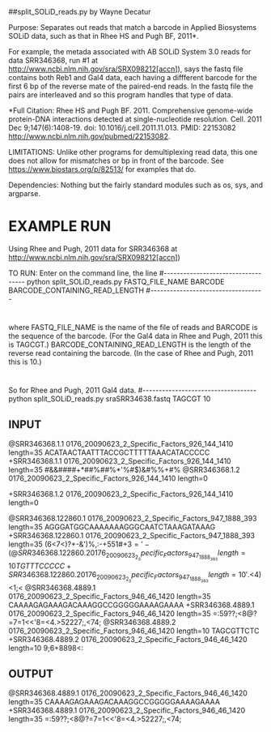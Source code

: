 ##split_SOLiD_reads.py  by Wayne Decatur

Purpose:
Separates out reads that match a barcode in Applied Biosystems SOLiD
data, such as that in Rhee HS and Pugh BF, 2011*.

For example, the metada associated with AB SOLiD System 3.0 reads for data
SRR346368, run #1 at http://www.ncbi.nlm.nih.gov/sra/SRX098212[accn]),
says the fastq file contains both Reb1 and Gal4 data, each having a diffferent
barcode for  the  first 6  bp of the reverse mate of the paired-end reads.
In the fastq file the pairs are interleaved and  so this program handles
that type of data.

*Full Citation:
Rhee HS and Pugh BF. 2011. Comprehensive genome-wide protein-DNA
interactions detected at single-nucleotide resolution.
Cell. 2011 Dec 9;147(6):1408-19. doi: 10.1016/j.cell.2011.11.013.
PMID: 22153082 http://www.ncbi.nlm.nih.gov/pubmed/22153082.


LIMITATIONS:
Unlike other programs for demultiplexing read data, this one does not allow
for mismatches or bp in front of the barcode. See
https://www.biostars.org/p/82513/ for examples that do.

Dependencies:
Nothing but the fairly standard modules such as os, sys, and argparse.



# EXAMPLE RUN
Using Rhee and Pugh, 2011 data for SRR346368 at
http://www.ncbi.nlm.nih.gov/sra/SRX098212[accn])

TO RUN:
Enter on the command line, the line
#-----------------------------------
python split_SOLiD_reads.py FASTQ_FILE_NAME BARCODE BARCODE_CONTAINING_READ_LENGTH
#-----------------------------------
#
where FASTQ_FILE_NAME is the name of the file of reads and BARCODE is
the sequence of the barcode. (For the Gal4 data in Rhee and Pugh, 2011 this is
TAGCGT.) BARCODE_CONTAINING_READ_LENGTH is the length of
the reverse read containing the barcode. (In the case of Rhee and Pugh, 2011
this is 10.)
#
So for Rhee and Pugh, 2011 Gal4 data.
#-----------------------------------
python split_SOLiD_reads.py sraSRR34638.fastq TAGCGT 10

## INPUT

@SRR346368.1.1 0176_20090623_2_Specific_Factors_926_144_1410 length=35
ACATAACTAATTTACCGCTTTTTAAACATACCCCC
+SRR346368.1.1 0176_20090623_2_Specific_Factors_926_144_1410 length=35
#&&####+$*%#$##%##%$%$*'%#$)&#%%+#%
@SRR346368.1.2 0176_20090623_2_Specific_Factors_926_144_1410 length=0

+SRR346368.1.2 0176_20090623_2_Specific_Factors_926_144_1410 length=0

@SRR346368.122860.1 0176_20090623_2_Specific_Factors_947_1888_393 length=35
AGGGATGGCAAAAAAAGGGCAATCTAAAGATAAAG
+SRR346368.122860.1 0176_20090623_2_Specific_Factors_947_1888_393 length=35
(6<7<)?+-&')%,:-+551#+$3='-(%84,-2&
@SRR346368.122860.2 0176_20090623_2_Specific_Factors_947_1888_393 length=10
TGTTTCCCCC
+SRR346368.122860.2 0176_20090623_2_Specific_Factors_947_1888_393 length=10
'$.<4)<1;<
@SRR346368.4889.1 0176_20090623_2_Specific_Factors_946_46_1420 length=35
CAAAAGAGAAAGACAAAGGCCGGGGGAAAAGAAAA
+SRR346368.4889.1 0176_20090623_2_Specific_Factors_946_46_1420 length=35
=:59??;<8@?=7=1<<'8=<4.>52227;,<74;
@SRR346368.4889.2 0176_20090623_2_Specific_Factors_946_46_1420 length=10
TAGCGTTCTC
+SRR346368.4889.2 0176_20090623_2_Specific_Factors_946_46_1420 length=10
9;6+8898<:

## OUTPUT

@SRR346368.4889.1 0176_20090623_2_Specific_Factors_946_46_1420 length=35
CAAAAGAGAAAGACAAAGGCCGGGGGAAAAGAAAA
+SRR346368.4889.1 0176_20090623_2_Specific_Factors_946_46_1420 length=35
=:59??;<8@?=7=1<<'8=<4.>52227;,<74;
